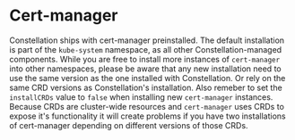 # Cert-manager

Constellation ships with cert-manager preinstalled.
The default installation is part of the `kube-system` namespace, as all other Constellation-managed components.
While you are free to install more instances of `cert-manager` into other namespaces, please be aware that any new installation need to use the same version as the one installed with Constellation.
Or rely on the same CRD versions as Constellation's installation.
Also remeber to set the `installCRDs` value to `false` when installing new `cert-manager` instances.
Because CRDs are cluster-wide resources and `cert-manager` uses CRDs to expose it's functionality it will create problems if you have two installations of cert-manager depending on different versions of those CRDs.
